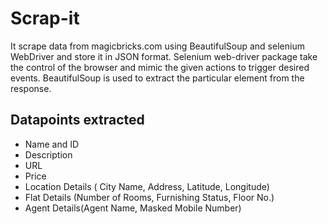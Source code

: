 # Scrap-it
It scrape data from magicbricks.com using BeautifulSoup and selenium WebDriver and store it in JSON format. Selenium web-driver package take the control of the browser and mimic the given actions to trigger desired events. BeautifulSoup is used to extract the particular element from the response. 

## Datapoints extracted
* Name and ID
* Description
* URL
* Price
* Location Details ( City Name, Address, Latitude, Longitude)
* Flat Details (Number of Rooms, Furnishing Status, Floor No.)
* Agent Details(Agent Name, Masked Mobile Number)
                
